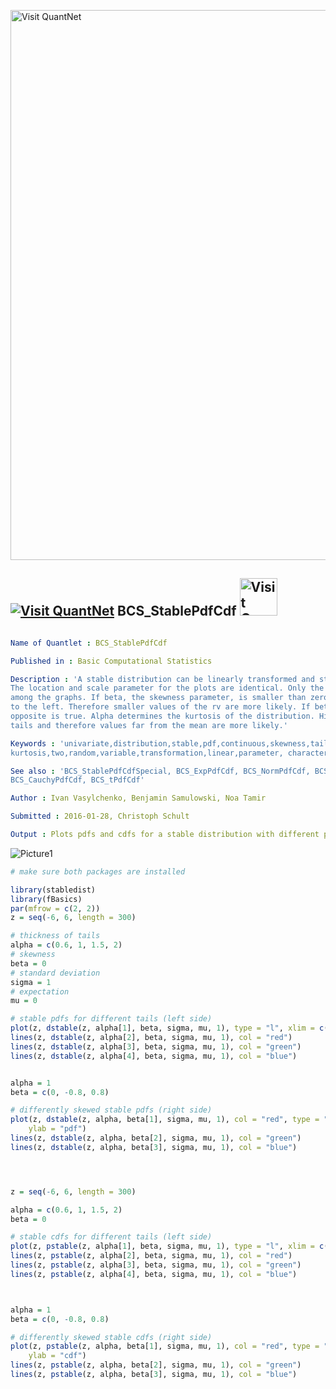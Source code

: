 
[<img src="https://github.com/QuantLet/Styleguide-and-FAQ/blob/master/pictures/banner.png" width="880" alt="Visit QuantNet">](http://quantlet.de/index.php?p=info)

## [<img src="https://github.com/QuantLet/Styleguide-and-Validation-procedure/blob/master/pictures/qloqo.png" alt="Visit QuantNet">](http://quantlet.de/) **BCS_StablePdfCdf** [<img src="https://github.com/QuantLet/Styleguide-and-Validation-procedure/blob/master/pictures/QN2.png" width="60" alt="Visit QuantNet 2.0">](http://quantlet.de/d3/ia)

```yaml

Name of Quantlet : BCS_StablePdfCdf

Published in : Basic Computational Statistics

Description : 'A stable distribution can be linearly transformed and stays a stable distribtuion.
The location and scale parameter for the plots are identical. Only the skewness and kurtosis varies
among the graphs. If beta, the skewness parameter, is smaller than zero, the distribuion is skewed
to the left. Therefore smaller values of the rv are more likely. If beta is greater than zero, the
opposite is true. Alpha determines the kurtosis of the distribution. Higher values lead to thicker
tails and therefore values far from the mean are more likely.'

Keywords : 'univariate,distribution,stable,pdf,continuous,skewness,tail,
kurtosis,two,random,variable,transformation,linear,parameter, characteristic,function'

See also : 'BCS_StablePdfCdfSpecial, BCS_ExpPdfCdf, BCS_NormPdfCdf, BCS_ChiPdfCdf, BCS_FPdfCdf,
BCS_CauchyPdfCdf, BCS_tPdfCdf'

Author : Ivan Vasylchenko, Benjamin Samulowski, Noa Tamir

Submitted : 2016-01-28, Christoph Schult

Output : Plots pdfs and cdfs for a stable distribution with different parameters.

```

![Picture1](BCS_StablePdfCdf.png)


```r
# make sure both packages are installed

library(stabledist)
library(fBasics)
par(mfrow = c(2, 2))
z = seq(-6, 6, length = 300)

# thickness of tails
alpha = c(0.6, 1, 1.5, 2)
# skewness
beta = 0
# standard deviation
sigma = 1
# expectation
mu = 0

# stable pdfs for different tails (left side)
plot(z, dstable(z, alpha[1], beta, sigma, mu, 1), type = "l", xlim = c(-5, 5), ylim = c(0, 0.5), xlab = "z", ylab = "pdf")
lines(z, dstable(z, alpha[2], beta, sigma, mu, 1), col = "red")
lines(z, dstable(z, alpha[3], beta, sigma, mu, 1), col = "green")
lines(z, dstable(z, alpha[4], beta, sigma, mu, 1), col = "blue")


alpha = 1
beta = c(0, -0.8, 0.8)

# differently skewed stable pdfs (right side)
plot(z, dstable(z, alpha, beta[1], sigma, mu, 1), col = "red", type = "l", xlim = c(-5, 5), ylim = c(0, 0.35), xlab = "z", 
    ylab = "pdf")
lines(z, dstable(z, alpha, beta[2], sigma, mu, 1), col = "green")
lines(z, dstable(z, alpha, beta[3], sigma, mu, 1), col = "blue")




z = seq(-6, 6, length = 300)

alpha = c(0.6, 1, 1.5, 2)
beta = 0

# stable cdfs for different tails (left side)
plot(z, pstable(z, alpha[1], beta, sigma, mu, 1), type = "l", xlim = c(-5, 5), ylim = c(0, 1), xlab = "z", ylab = "cdf")
lines(z, pstable(z, alpha[2], beta, sigma, mu, 1), col = "red")
lines(z, pstable(z, alpha[3], beta, sigma, mu, 1), col = "green")
lines(z, pstable(z, alpha[4], beta, sigma, mu, 1), col = "blue")



alpha = 1
beta = c(0, -0.8, 0.8)

# differently skewed stable cdfs (right side)
plot(z, pstable(z, alpha, beta[1], sigma, mu, 1), col = "red", type = "l", xlim = c(-5, 5), ylim = c(0, 1), xlab = "z", 
    ylab = "cdf")
lines(z, pstable(z, alpha, beta[2], sigma, mu, 1), col = "green")
lines(z, pstable(z, alpha, beta[3], sigma, mu, 1), col = "blue")
```
